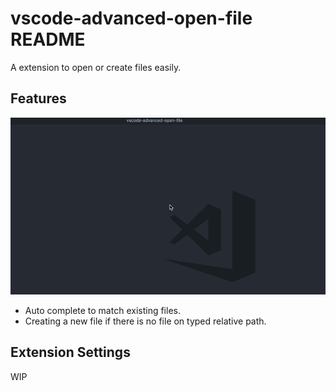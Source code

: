 # vscode-advanced-open-file README

A extension to open or create files easily.

## Features

![Demo](demo.gif)

- Auto complete to match existing files.
- Creating a new file if there is no file on typed relative path.

## Extension Settings

WIP
